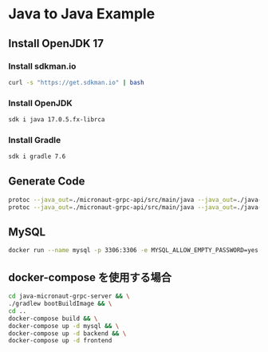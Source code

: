 # Java to Java Example

## Install OpenJDK 17

### Install sdkman.io

```sh
curl -s "https://get.sdkman.io" | bash
```

### Install OpenJDK

```sh
sdk i java 17.0.5.fx-librca
```

### Install Gradle

```sh
sdk i gradle 7.6
```

## Generate Code

```sh
protoc --java_out=./micronaut-grpc-api/src/main/java --java_out=./java-micronaut-grpc-server/src/main/java --proto_path=./proto message.proto && \
protoc --java_out=./micronaut-grpc-api/src/main/java --java_out=./java-micronaut-grpc-server/src/main/java --proto_path=./proto hello.proto
```

## MySQL

```sh
docker run --name mysql -p 3306:3306 -e MYSQL_ALLOW_EMPTY_PASSWORD=yes -e MYSQL_DATABASE=test -v "$(pwd)/mysql_ddl":/docker-entrypoint-initdb.d -it -d mysql:latest
```

## docker-compose を使用する場合

```sh
cd java-micronaut-grpc-server && \
./gradlew bootBuildImage && \
cd ..
docker-compose build && \
docker-compose up -d mysql && \
docker-compose up -d backend && \
docker-compose up -d frontend
```
